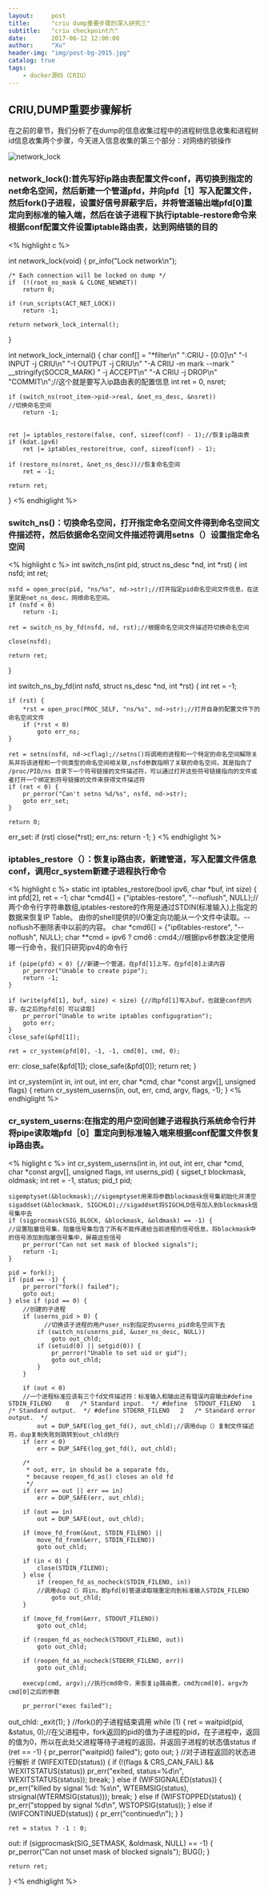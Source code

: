 ```yaml
---
layout:     post
title:      "criu dump重要步骤的深入研究三"
subtitle:   "criu checkpoint六"
date:       2017-06-12 12:00:00
author:     "Xu"
header-img: "img/post-bg-2015.jpg"
catalog: true
tags:
    - docker源码（CRIU）
---
```

## CRIU,DUMP重要步骤解析

在之前的章节，我们分析了在dump的信息收集过程中的进程树信息收集和进程树id信息收集两个步骤，今天进入信息收集的第三个部分：对网络的锁操作

![network_lock](/img/iptable-restore.png)

### network_lock():首先写好ip路由表配置文件conf，再切换到指定的net命名空间，然后新建一个管道pfd，并向pfd［1］写入配置文件，然后fork()子进程，设置好信号屏蔽字后，并将管道输出端pfd[0]重定向到标准的输入端，然后在该子进程下执行iptable-restore命令来根据conf配置文件设置iptable路由表，达到网络锁的目的

<% highlight c %>

int network_lock(void)
{
	pr_info("Lock network\n");

	/* Each connection will be locked on dump */
	if  (!(root_ns_mask & CLONE_NEWNET))
		return 0;

	if (run_scripts(ACT_NET_LOCK))
		return -1;

	return network_lock_internal();
}

int network_lock_internal()
{
	char conf[] =	"*filter\n"
				":CRIU - [0:0]\n"
				"-I INPUT -j CRIU\n"
				"-I OUTPUT -j CRIU\n"
				"-A CRIU -m mark --mark " __stringify(SOCCR_MARK) " -j ACCEPT\n"
				"-A CRIU -j DROP\n"
				"COMMIT\n";//这个就是要写入ip路由表的配置信息
	int ret = 0, nsret;

	if (switch_ns(root_item->pid->real, &net_ns_desc, &nsret))
	//切换命名空间
		return -1;


	ret |= iptables_restore(false, conf, sizeof(conf) - 1);//恢复ip路由表
	if (kdat.ipv6)
		ret |= iptables_restore(true, conf, sizeof(conf) - 1);

	if (restore_ns(nsret, &net_ns_desc))//恢复命名空间
		ret = -1;

	return ret;
}
<% endhiglight %>

### switch_ns()：切换命名空间，打开指定命名空间文件得到命名空间文件描述符，然后依据命名空间文件描述符调用setns（）设置指定命名空间
<% highlight c %>
int switch_ns(int pid, struct ns_desc *nd, int *rst)
{
	int nsfd;
	int ret;

	nsfd = open_proc(pid, "ns/%s", nd->str);//打开指定pid命名空间文件信息，在这里就是net_ns_desc，网络命名空间。
	if (nsfd < 0)
		return -1;

	ret = switch_ns_by_fd(nsfd, nd, rst);//根据命名空间文件描述符切换命名空间

	close(nsfd);

	return ret;
}

int switch_ns_by_fd(int nsfd, struct ns_desc *nd, int *rst)
{
	int ret = -1;

	if (rst) {
		*rst = open_proc(PROC_SELF, "ns/%s", nd->str);//打开自身的配置文件下的命名空间文件
		if (*rst < 0)
			goto err_ns;
	}

	ret = setns(nsfd, nd->cflag);//setns()将调用的进程和一个特定的命名空间解除关系并将该进程和一个同类型的命名空间相关联,nsfd参数指明了关联的命名空间，其是指向了 /proc/PID/ns 目录下一个符号链接的文件描述符，可以通过打开这些符号链接指向的文件或者打开一个绑定到符号链接的文件来获得文件描述符
	if (ret < 0) {
		pr_perror("Can't setns %d/%s", nsfd, nd->str);
		goto err_set;
	}

	return 0;

err_set:
	if (rst)
		close(*rst);
err_ns:
	return -1;
}
<% endhiglight %>

### iptables_restore（）：恢复ip路由表，新建管道，写入配置文件信息conf，调用cr_system新建子进程执行命令
<% highlight c %>
static int iptables_restore(bool ipv6, char *buf, int size)
{
	int pfd[2], ret = -1;
	char *cmd4[] = {"iptables-restore",  "--noflush", NULL};//两个命令行字符串数组,iptables-restore的作用是通过STDIN(标准输入)上指定的数据来恢复IP Table。
由你的shell提供的I/O重定向功能从一个文件中读取。--noflush不删除表中以前的内容。
	char *cmd6[] = {"ip6tables-restore", "--noflush", NULL};
	char **cmd = ipv6 ? cmd6 : cmd4;//根据ipv6参数决定使用哪一行命令，我们只研究ipv4的命令行

	if (pipe(pfd) < 0) {//新建一个管道，在pfd[1]上写，在pfd[0]上读内容
		pr_perror("Unable to create pipe");
		return -1;
	}

	if (write(pfd[1], buf, size) < size) {//向pfd[1]写入buf，也就是conf的内容，在之后的pfd[0］可以读取]
		pr_perror("Unable to write iptables configugration");
		goto err;
	}
	close_safe(&pfd[1]);

	ret = cr_system(pfd[0], -1, -1, cmd[0], cmd, 0);
err:
	close_safe(&pfd[1]);
	close_safe(&pfd[0]);
	return ret;
}

int cr_system(int in, int out, int err, char *cmd, char *const argv[], unsigned flags)
{
	return cr_system_userns(in, out, err, cmd, argv, flags, -1);
}
<% endhiglight %>

### cr_system_userns:在指定的用户空间创建子进程执行系统命令行并将pipe读取端pfd［0］重定向到标准输入端来根据conf配置文件恢复ip路由表。
<% higlight c %>
int cr_system_userns(int in, int out, int err, char *cmd,
			char *const argv[], unsigned flags, int userns_pid)
{
	sigset_t blockmask, oldmask;
	int ret = -1, status;
	pid_t pid;

	sigemptyset(&blockmask);//sigemptyset用来将参数blockmask信号集初始化并清空
	sigaddset(&blockmask, SIGCHLD);//sigaddset将SIGCHLD信号加入到blockmask信号集中去
	if (sigprocmask(SIG_BLOCK, &blockmask, &oldmask) == -1) {
	//设置阻塞信号集，阻塞信号集包含了所有不能传递给当前进程的信号信息，将blockmask中的信号添加到阻塞信号集中，屏蔽这些信号
		pr_perror("Can not set mask of blocked signals");
		return -1;
	}

	pid = fork();
	if (pid == -1) {
		pr_perror("fork() failed");
		goto out;
	} else if (pid == 0) {
	    //创建的子进程
		if (userns_pid > 0) {
		      //切换该子进程的用户user_ns到指定的userns_pid命名空间下去
			if (switch_ns(userns_pid, &user_ns_desc, NULL))
				goto out_chld;
			if (setuid(0) || setgid(0)) {
				pr_perror("Unable to set uid or gid");
				goto out_chld;
			}
		}

		if (out < 0)
		//一个进程标准应该有三个fd文件描述符：标准输入和输出还有错误内容输出#define	STDIN_FILENO	0	/* Standard input.  */ #define	STDOUT_FILENO	1	/* Standard output.  */ #define	STDERR_FILENO	2	/* Standard error output.  */
			out = DUP_SAFE(log_get_fd(), out_chld);//调用dup（）复制文件描述符，dup复制失败则跳转到out_chld执行
		if (err < 0)
			err = DUP_SAFE(log_get_fd(), out_chld);

		/*
		 * out, err, in should be a separate fds,
		 * because reopen_fd_as() closes an old fd
		 */
		if (err == out || err == in)
			err = DUP_SAFE(err, out_chld);

		if (out == in)
			out = DUP_SAFE(out, out_chld);

		if (move_fd_from(&out, STDIN_FILENO) ||
		    move_fd_from(&err, STDIN_FILENO))
			goto out_chld;

		if (in < 0) {
			close(STDIN_FILENO);
		} else {
			if (reopen_fd_as_nocheck(STDIN_FILENO, in))
			//调用dup2（）将in，即pfd[0]管道读取端重定向到标准输入STDIN_FILENO
				goto out_chld;
		}

		if (move_fd_from(&err, STDOUT_FILENO))
			goto out_chld;

		if (reopen_fd_as_nocheck(STDOUT_FILENO, out))
			goto out_chld;

		if (reopen_fd_as_nocheck(STDERR_FILENO, err))
			goto out_chld;

		execvp(cmd, argv);//执行cmd命令，来恢复ip路由表，cmd为cmd[0]，argv为cmd[0]之后的参数

		pr_perror("exec failed");
out_chld:
		_exit(1);
	}
//fork()的子进程结束调用
	while (1) {
		ret = waitpid(pid, &status, 0);//在父进程中，fork返回的pid的值为子进程的pid，在子进程中，返回的值为0，所以在此处父进程等待子进程的返回，并返回子进程的状态值status
		if (ret == -1) {
			pr_perror("waitpid() failed");
			goto out;
		}
//对子进程返回的状态进行解析
		if (WIFEXITED(status)) {
			if (!(flags & CRS_CAN_FAIL) && WEXITSTATUS(status))
				pr_err("exited, status=%d\n", WEXITSTATUS(status));
			break;
		} else if (WIFSIGNALED(status)) {
			pr_err("killed by signal %d: %s\n", WTERMSIG(status),
				strsignal(WTERMSIG(status)));
			break;
		} else if (WIFSTOPPED(status)) {
			pr_err("stopped by signal %d\n", WSTOPSIG(status));
		} else if (WIFCONTINUED(status)) {
			pr_err("continued\n");
		}
	}

	ret = status ? -1 : 0;
out:
	if (sigprocmask(SIG_SETMASK, &oldmask, NULL) == -1) {
		pr_perror("Can not unset mask of blocked signals");
		BUG();
	}

	return ret;
}
<% endhiglight %>
